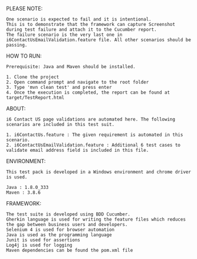 PLEASE NOTE:

	One scenario is expected to fail and it is intentional. 
	This is to demonstrate that the framework can capture Screenshot during test failure and attach it to the Cucumber report. 
	The failure scenario is the very last one in i6ContactUsEmailValidation.feature file. All other scenarios should be passing.

HOW TO RUN:

	Prerequisite: Java and Maven should be installed.
	
	1. Clone the project
	2. Open command prompt and navigate to the root folder 
	3. Type 'mvn clean test' and press enter
	4. Once the execution is completed, the report can be found at target/TestReport.html

ABOUT:

	i6 Contact US page validations are automated here. The following scenarios are included in this test suit.

	1. i6ContactUs.feature : The given requirement is automated in this scenario.
	2. i6ContactUsEmailValidation.feature : Additional 6 test cases to validate email address field is included in this file.


ENVIRONMENT:

	This test pack is developed in a Windows environment and chrome driver is used.

	Java : 1.8.0_333
	Maven : 3.8.6

FRAMEWORK:

	The test suite is developed using BDD Cucumber. 
	Gherkin language is used for writing the feature files which reduces the gap between business users and developers.
	Selenium 4 is used for browser automation
	Java is used as the programming language
	Junit is used for assertions 
	Log4j is used for logging
	Maven dependencies can be found the pom.xml file
